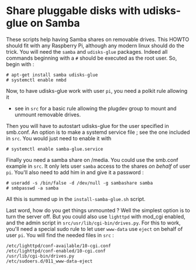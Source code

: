# Share pluggable disks with udisks-glue on Samba

These scripts help having Samba shares on removable drives. This HOWTO should
fit with any Raspberry Pi, although any modern linux should do the trick. You
will need the `samba` and `udisks-glue` packages. Indeed all commands beginning
with a `#` should be executed as the root user. So, begin with :

    # apt-get install samba udisks-glue
    # systemctl enable nmbd

Now, to have udisks-glue work with user `pi`, you need a polkit rule allowing it
- see in `src` for a basic rule allowing the plugdev group to mount and unmount
removable drives.

Then you will have to autostart udisks-glue for the user specified in smb.conf.
An option is to make a systemd service file ; see the one included in `src`. You
would just need to enable it with

    # systemctl enable samba-glue.service

Finally you need a samba share on /media. You could use the smb.conf example in
`src`. It only lets user `samba` access to the shares _on behalf_ of user `pi`.
You'll also need to add him in and give it a password :

    # useradd -s /bin/false -d /dev/null -g sambashare samba
    # smbpasswd -a samba

All this is summed up in the `install-samba-glue.sh` script.

Last word, how do you get things unmounted ? Well the simplest option is to turn
the server off. But you could also use `lighttpd` with mod_cgi enabled, and the
admin script in `src/usr/lib/cgi-bin/drives.py`. For this to work, you'll need a
special sudo rule to let user `www-data` use `eject` on behalf of user `pi`. You will
find the needed files in `src` :

    /etc/lighttpd/conf-available/10-cgi.conf
    /etc/lighttpd/conf-enabled/10-cgi.conf
    /usr/lib/cgi-bin/drives.py
    /etc/sudoers.d/011_www-data-eject

